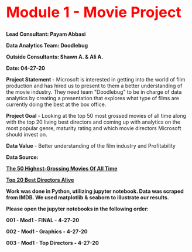 <b><h1 style="color:red;font-size:40px;">Module 1 - Movie Project</h1>

Lead Consultant: Payam Abbasi

Data Analytics Team: Doodlebug

Outside Consultants: Shawn A. & Ali A.

Date: 04-27-20</b>

<b>Project Statement -</b> Microsoft is interested in getting into the world of film production and has hired us to present to them a better understanding of the movie industry. They need team "Doodlebug" to be in charge of data analytics by creating a presentation that explores what type of films are currently doing the best at the box office. 

<b>Project Goal</b> - Looking at the top 50 most grossed movies of all time along with the top 20 living best directors and coming up with analytics on the most popular genre, maturity rating and which movie directors Microsoft should invest on.

<b>Data Value</b> - Better understanding of the film industry and Profitability

<b>Data Source:<b> 

<a href="https://www.imdb.com/list/ls000021718/">The 50 Highest-Grossing Movies Of All Time</a>

<a href="https://www.imdb.com/list/ls000026027/">Top 20 Best Directors Alive</a>

<b>Work was done in Python, utilizing jupyter notebook. Data was scraped from IMDB.
We used <b>matplotlib & seaborn to illustrate our results.</b>
  
  Please open the jupyter notebooks in the following order: 
  
  <b>001 - Mod1 - FINAL - 4-27-20
  
  002 - Mod1 - Graphics - 4-27-20
  
  003 - Mod1 - Top Directors - 4-27-20</b>
  
  
